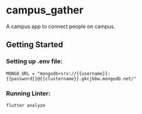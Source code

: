 # campus_gather

A campus app to connect people on campus.

## Getting Started

### Setting up .env file:

```
MONGO_URL = "mongodb+srv://{{username}}:{{password}}@{{clustername}}.gkcjbbw.mongodb.net/"
```

### Running Linter:
```
flutter analyze
```
